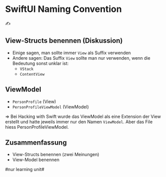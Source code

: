 # SwiftUI Naming Convention
✍️

## View-Structs benennen (Diskussion)

- Einige sagen, man sollte immer `View` als Suffix verwenden
- Andere sagen: Das Suffix `View` sollte man nur verwenden, wenn die Bedeutung sonst unklar ist:
	- `VStack`
	- `ContentView`

## ViewModel

- `PersonProfile` (View)
- `PersonProfileViewModel` (ViewModel)

=\> Bei Hacking with Swift wurde das ViewModel als eine Extension der View erstellt und hatte jeweils immer nur den Namen `ViewModel`. Aber das File hiess PersonProfileViewModel.

## Zusammenfassung
- View-Structs benennen (zwei Meinungen) 
- View-Model benennen

#nur learning unit#